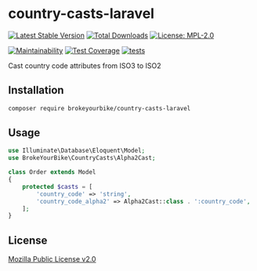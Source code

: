 # country-casts-laravel

[![Latest Stable Version](https://img.shields.io/github/v/release/brokeyourbike/country-casts-laravel)](https://github.com/brokeyourbike/country-casts-laravel/releases)
[![Total Downloads](https://poser.pugx.org/brokeyourbike/country-casts-laravel/downloads)](https://packagist.org/packages/brokeyourbike/country-casts-laravel)
[![License: MPL-2.0](https://img.shields.io/badge/license-MPL--2.0-purple.svg)](https://github.com/brokeyourbike/country-casts-laravel/blob/main/LICENSE)

[![Maintainability](https://api.codeclimate.com/v1/badges/468c99a01827c36b271c/maintainability)](https://codeclimate.com/github/brokeyourbike/country-casts-laravel/maintainability)
[![Test Coverage](https://api.codeclimate.com/v1/badges/468c99a01827c36b271c/test_coverage)](https://codeclimate.com/github/brokeyourbike/country-casts-laravel/test_coverage)
[![tests](https://github.com/brokeyourbike/country-casts-laravel/actions/workflows/tests.yml/badge.svg)](https://github.com/brokeyourbike/country-casts-laravel/actions/workflows/tests.yml)

Cast country code attributes from ISO3 to ISO2

## Installation

```bash
composer require brokeyourbike/country-casts-laravel
```

## Usage

```php
use Illuminate\Database\Eloquent\Model;
use BrokeYourBike\CountryCasts\Alpha2Cast;

class Order extends Model
{
    protected $casts = [
        'country_code' => 'string',
        'country_code_alpha2' => Alpha2Cast::class . ':country_code',
    ];
}
```

## License
[Mozilla Public License v2.0](https://github.com/brokeyourbike/country-casts-laravel/blob/main/LICENSE)
